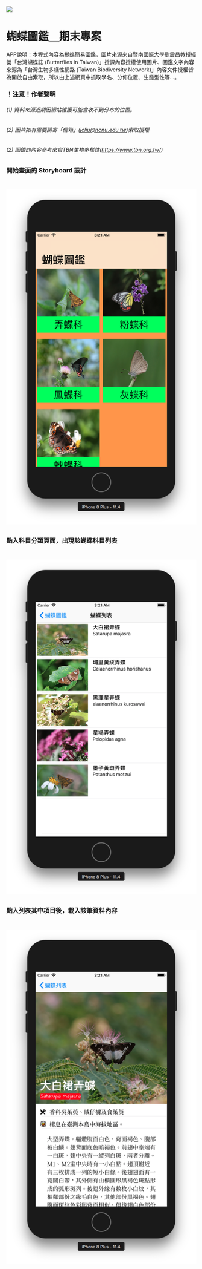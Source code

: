 <img src=https://www.ncnu.edu.tw/ncnuweb/units/share/全校共用/web_material/images/banner/banner_22.gif>
 
# 蝴蝶圖鑑＿期末專案
APP說明：本程式內容為蝴蝶簡易圖鑑，圖片來源來自暨南國際大學劉震昌教授經營「台灣蝴蝶誌 (Butterflies in Taiwan)」授課內容授權使用圖片、圖鑑文字內容來源為「台灣生物多樣性網路 (Taiwan Biodiversity Network)」內容文件授權皆為開放自由索取，所以由上述網頁中抓取學名、分佈位置、生態型性等...。

### ！注意！作者聲明
###### (1) 資料來源近期因網站維護可能會收不到分布的位置。
###### (2) 圖片如有需要請寄「信箱」(jcliu@ncnu.edu.tw)索取授權
###### (2) 圖鑑的內容參考來自TBN生物多樣性(https://www.tbn.org.tw/)

### 開始畫面的 Storyboard 設計
# ![Main Storyboard](img/6.png "Main Storyboard")

### 點入科目分類頁面，出現該蝴蝶科目列表
# ![列表](img/7.png "列表")

### 點入列表其中項目後，載入該筆資料內容
# ![內容](img/8.png "內容")

